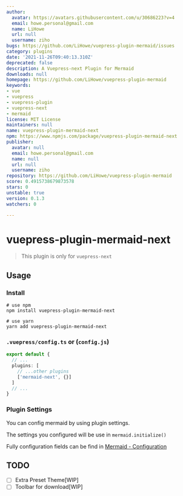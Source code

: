 ```yaml
---
author:
  avatar: https://avatars.githubusercontent.com/u/30686223?v=4
  email: howe.personal@gmail.com
  name: LiHowe
  url: null
  username: ziho
bugs: https://github.com/LiHowe/vuepress-plugin-mermaid/issues
category: plugins
date: '2021-11-26T09:40:13.310Z'
deprecated: false
description: A Vuepress-next Plugin for Mermaid
downloads: null
homepage: https://github.com/LiHowe/vuepress-plugin-mermaid
keywords:
- vue
- vuepress
- vuepress-plugin
- vuepress-next
- mermaid
license: MIT License
maintainers: null
name: vuepress-plugin-mermaid-next
npm: https://www.npmjs.com/package/vuepress-plugin-mermaid-next
publisher:
  avatar: null
  email: howe.personal@gmail.com
  name: null
  url: null
  username: ziho
repository: https://github.com/LiHowe/vuepress-plugin-mermaid
score: 0.4915738679873578
stars: 0
unstable: true
version: 0.1.3
watchers: 0

---
```


# vuepress-plugin-mermaid-next

> This plugin is only for `vuepress-next`

## Usage

### Install

```shell
# use npm
npm install vuepress-plugin-mermaid-next

# use yarn
yarn add vuepress-plugin-mermaid-next
```

### `.vuepress/config.ts` or (`config.js`)

```typescript
export default {
  // ...
  plugins: [
    // ...other plugins
    ['mermaid-next', {}]
  ]
  // ...
}
```

### Plugin Settings

You can config mermaid by using plugin settings.

The settings you configured will be use in `mermaid.initialize()`

Fully configuration fields can be find in [Mermaid - Configuration](https://mermaid-js.github.io/mermaid/#/./Setup?id=mermaidapi-configuration-defaults)


## TODO

- [ ] Extra Preset Theme[WIP]
- [ ] Toolbar for download[WIP]
